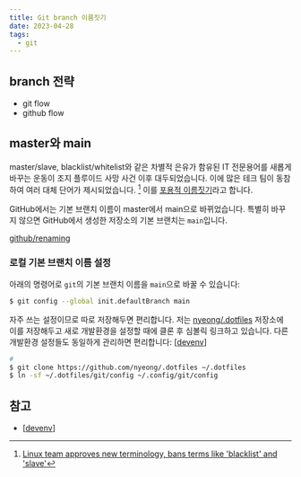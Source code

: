 ```yaml
---
title: Git branch 이름짓기
date: 2023-04-28
tags:
  - git
---
```


## branch 전략

- git flow
- github flow

## master와 main

master/slave, blacklist/whitelist와 같은 차별적 은유가 함유된 IT 전문용어를 
새롭게 바꾸는 운동이 조지 플루이드 사망 사건 이후 대두되었습니다. 이에 많은
테크 팀이 동참하여 여러 대체 단어가 제시되었습니다. [^1]
이를 [포용적 이름짓기](https://inclusivenaming.org/)라고 합니다.

GitHub에서는 기본 브랜치 이름이 master에서 main으로 바뀌었습니다. 특별히 바꾸지
않으면 GitHub에서 생성한 저장소의 기본 브랜치는 `main`입니다.

[github/renaming](https://github.com/github/renaming)

### 로컬 기본 브랜치 이름 설정

아래의 명령어로 `git`의 기본 브랜치 이름을 `main`으로 바꿀 수 있습니다:

``` bash
$ git config --global init.defaultBranch main
```

자주 쓰는 설정이므로 따로 저장해두면 편리합니다. 저는 [nyeong/.dotfiles](https://github.com/nyeong/.dotfiles)
저장소에 이를 저장해두고 새로 개발환경을 설정할 때에 클론 후 심볼릭 링크하고 있습니다.
다른 개발환경 설정들도 동일하게 관리하면 편리합니다: [[devenv]]

``` bash
# 
$ git clone https://github.com/nyeong/.dotfiles ~/.dotfiles
$ ln -sf ~/.dotfiles/git/config ~/.config/git/config
```

## 참고

- [[devenv]]

[^1]: [Linux team approves new terminology, bans terms like 'blacklist' and 'slave'](https://www.zdnet.com/article/linux-team-approves-new-terminology-bans-terms-like-blacklist-and-slave/)

[//do]: # "inner-links"

[devenv]: devenv.md

[//end]: # "2023-07-12 07:28"
